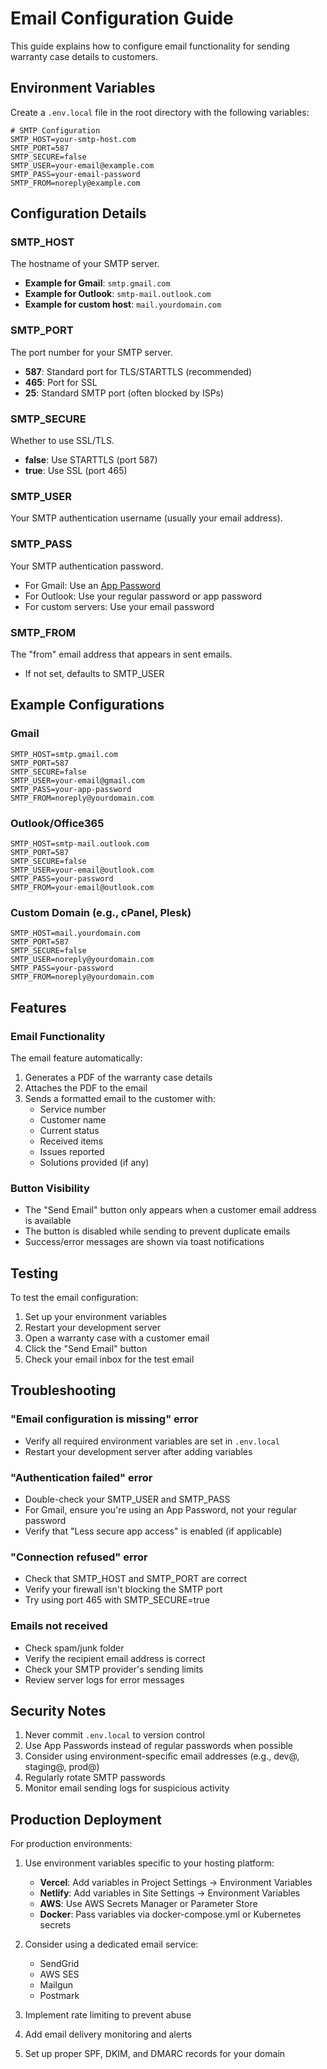 # Email Configuration Guide

This guide explains how to configure email functionality for sending warranty case details to customers.

## Environment Variables

Create a `.env.local` file in the root directory with the following variables:

```env
# SMTP Configuration
SMTP_HOST=your-smtp-host.com
SMTP_PORT=587
SMTP_SECURE=false
SMTP_USER=your-email@example.com
SMTP_PASS=your-email-password
SMTP_FROM=noreply@example.com
```

## Configuration Details

### SMTP_HOST

The hostname of your SMTP server.

- **Example for Gmail**: `smtp.gmail.com`
- **Example for Outlook**: `smtp-mail.outlook.com`
- **Example for custom host**: `mail.yourdomain.com`

### SMTP_PORT

The port number for your SMTP server.

- **587**: Standard port for TLS/STARTTLS (recommended)
- **465**: Port for SSL
- **25**: Standard SMTP port (often blocked by ISPs)

### SMTP_SECURE

Whether to use SSL/TLS.

- **false**: Use STARTTLS (port 587)
- **true**: Use SSL (port 465)

### SMTP_USER

Your SMTP authentication username (usually your email address).

### SMTP_PASS

Your SMTP authentication password.

- For Gmail: Use an [App Password](https://support.google.com/accounts/answer/185833)
- For Outlook: Use your regular password or app password
- For custom servers: Use your email password

### SMTP_FROM

The "from" email address that appears in sent emails.

- If not set, defaults to SMTP_USER

## Example Configurations

### Gmail

```env
SMTP_HOST=smtp.gmail.com
SMTP_PORT=587
SMTP_SECURE=false
SMTP_USER=your-email@gmail.com
SMTP_PASS=your-app-password
SMTP_FROM=noreply@yourdomain.com
```

### Outlook/Office365

```env
SMTP_HOST=smtp-mail.outlook.com
SMTP_PORT=587
SMTP_SECURE=false
SMTP_USER=your-email@outlook.com
SMTP_PASS=your-password
SMTP_FROM=your-email@outlook.com
```

### Custom Domain (e.g., cPanel, Plesk)

```env
SMTP_HOST=mail.yourdomain.com
SMTP_PORT=587
SMTP_SECURE=false
SMTP_USER=noreply@yourdomain.com
SMTP_PASS=your-password
SMTP_FROM=noreply@yourdomain.com
```

## Features

### Email Functionality

The email feature automatically:

1. Generates a PDF of the warranty case details
2. Attaches the PDF to the email
3. Sends a formatted email to the customer with:
   - Service number
   - Customer name
   - Current status
   - Received items
   - Issues reported
   - Solutions provided (if any)

### Button Visibility

- The "Send Email" button only appears when a customer email address is available
- The button is disabled while sending to prevent duplicate emails
- Success/error messages are shown via toast notifications

## Testing

To test the email configuration:

1. Set up your environment variables
2. Restart your development server
3. Open a warranty case with a customer email
4. Click the "Send Email" button
5. Check your email inbox for the test email

## Troubleshooting

### "Email configuration is missing" error

- Verify all required environment variables are set in `.env.local`
- Restart your development server after adding variables

### "Authentication failed" error

- Double-check your SMTP_USER and SMTP_PASS
- For Gmail, ensure you're using an App Password, not your regular password
- Verify that "Less secure app access" is enabled (if applicable)

### "Connection refused" error

- Check that SMTP_HOST and SMTP_PORT are correct
- Verify your firewall isn't blocking the SMTP port
- Try using port 465 with SMTP_SECURE=true

### Emails not received

- Check spam/junk folder
- Verify the recipient email address is correct
- Check your SMTP provider's sending limits
- Review server logs for error messages

## Security Notes

1. Never commit `.env.local` to version control
2. Use App Passwords instead of regular passwords when possible
3. Consider using environment-specific email addresses (e.g., dev@, staging@, prod@)
4. Regularly rotate SMTP passwords
5. Monitor email sending logs for suspicious activity

## Production Deployment

For production environments:

1. Use environment variables specific to your hosting platform:

   - **Vercel**: Add variables in Project Settings → Environment Variables
   - **Netlify**: Add variables in Site Settings → Environment Variables
   - **AWS**: Use AWS Secrets Manager or Parameter Store
   - **Docker**: Pass variables via docker-compose.yml or Kubernetes secrets

2. Consider using a dedicated email service:

   - SendGrid
   - AWS SES
   - Mailgun
   - Postmark

3. Implement rate limiting to prevent abuse
4. Add email delivery monitoring and alerts
5. Set up proper SPF, DKIM, and DMARC records for your domain
